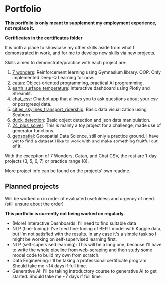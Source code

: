 # Portfolio

**This portfolio is only meant to supplement my employment experience, not replace it.**

**Certificates in the [certificates](certificates) folder**

It is both a place to showcase my other skills aside from what I demonstrated in work, and for me to develop new skills via new projects.

Skills aimed to demonstrate/practice with each project are:

1. [7_wonders](7_wonders): Reinforcement learning using Gymnasium library. OOP. Only implemented Deep-Q Learning for now.
2. [catan](catan): Object-oriented programming, practical AI programming.
3. [earth_surface_temperature](earth_surface_temperature): Interactive dashboard using Plotly and Streamlit.
4. [chat_csv](chat_csv): Chatbot app that allows you to ask questions about your csv or postgresql data.
5. [cities_skylines_transport_ridership](cities_skylines_transport_ridership): Basic data visualization using Seaborn.
6. [duck_detection](duck_detection): Basic object detection and json data manipulation.
7. [24_plus_solver](24_plus_solver): This is mainly a toy project for a challenge, made use of generator functions.
8. [geospatial](geospatial): Geospatial Data Science, still only a practice ground. I have yet to find a dataset I like to work with and make something fruitful out of it.

With the exception of 7 Wonders, Catan, and Chat CSV, the rest are 1-day projects (3, 5, 6, 7) or practice range (8).

More project info can be found on the projects' own readme.

## Planned projects

Will be worked on in order of evaluated usefulness and urgency of need. (still unsure about the order)

**This portfolio is currently not being worked on regularly.**

- (More) Interactive Dashboards: I'll need to find suitable data
- NLP (fine-tuning): I've tried fine-tuning of BERT model with Kaggle data, but I'm not satisfied with the results. In any case it's a simple task so I might be working on self-supervised learning first.
- NLP (self-supervised learning): This will be a long one, because I'll have to write the whole pipeline from web-scraping and then study some model code to build my own from scratch.
- Data Engineering: I'll be taking a professional certificate program. Should take me ~14 days if full time.
- Generative AI: I'll be taking introductory course to generative AI to get started. Should take me ~7 days if full time.
